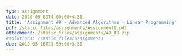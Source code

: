 ```yaml
---
type: assignment
date: 2020-05-09T4:00:00+4:30
title: 'Assignment #9 - Advanced Algorithms - Linear Programming'
pdf: /static_files/assignments/Assignment9.pdf
attachment: /static_files/assignments/AD_A9.zip
#solutions: /static_files/assignments
due: 2019-05-16T23:59:00+3:30
---
```

